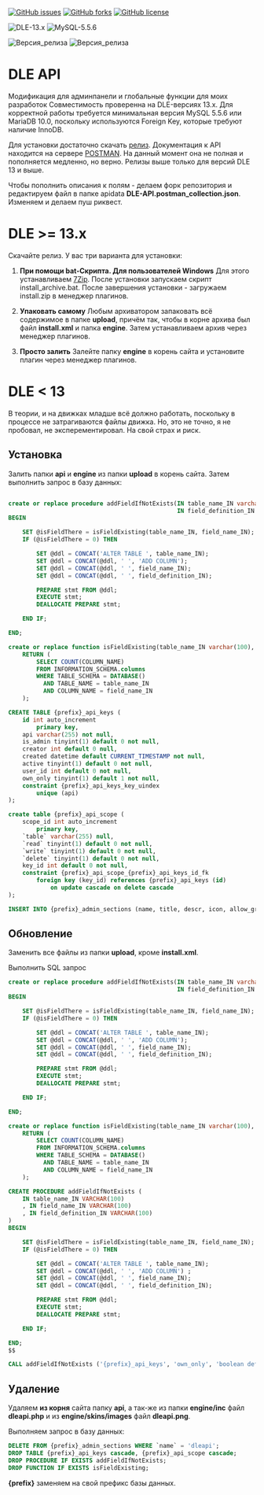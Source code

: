 [![GitHub issues](https://img.shields.io/github/issues/Gokujo/dle_api.svg?style=flat-square)](https://github.com/Gokujo/dle_api/issues)
[![GitHub forks](https://img.shields.io/github/forks/Gokujo/dle_api.svg?style=flat-square)](https://github.com/Gokujo/dle_api/network)
[![GitHub license](https://img.shields.io/github/license/Gokujo/dle_api.svg?style=flat-square)](https://github.com/Gokujo/dle_api/blob/master/LICENSE)

![DLE-13.x](https://img.shields.io/badge/DLE-13.x-green.svg?style=flat-square)
![MySQL-5.5.6](https://img.shields.io/badge/MySQL-5.5.6-red.svg?style=flat-square)

![Версия_релиза](https://img.shields.io/github/manifest-json/v/Gokujo/dle_api?filename=manifest.json&style=flat-square)
![Версия_релиза](https://img.shields.io/badge/Version-BETA-orange.svg?style=flat-square)

# DLE API
Модификация для админпанели и глобальные функции для моих разработок
Совместимость проверенна на DLE-версиях 13.х. Для корректной работы требуется минимальная версия MySQL 5.5.6 или MariaDB 10.0, поскольку используются Foreign Key, которые требуют наличие InnoDB.

Для установки достаточно скачать [релиз](https://github.com/Gokujo/dle_api/releases/latest).
Документация к API находится на сервере [POSTMAN](https://documenter.getpostman.com/view/7856564/SW7T9BsW). На данный момент она не полная и пополняется медленно, но верно.
Релизы выше только для версий DLE 13 и выше.

Чтобы пополнить описания к полям - делаем форк репозитория и редактируем файл в папке apidata **DLE-API.postman_collection.json**. Изменяем и делаем пуш риквест.


# DLE >= 13.x
Скачайте релиз. У вас три варианта для установки:
1. **При помощи bat-Скрипта. Для пользователей Windows**
Для этого устанавливаем [7Zip](https://www.7-zip.org/download.html).
После установки запускаем скрипт install_archive.bat.
После завершения установки - загружаем install.zip в менеджер плагинов.

1. **Упаковать самому**
Любым архиватором запаковать всё содержимое в папке **upload**, причём так, чтобы в корне архива был файл **install.xml** и папка **engine**.
Затем устанавливаем архив через менеджер плагинов.

1. **Просто залить**
Залейте папку **engine** в корень сайта и установите плагин через менеджер плагинов.



# DLE < 13
В теории, и на движках младше всё должно работать, поскольку в процессе не затрагиваются файлы движка. Но, это не точно, я не пробовал, не эксперементировал. На свой страх и риск.

## Установка
Залить папки **api** и **engine** из папки **upload** в корень сайта. Затем выполнить запрос в базу данных:

```SQL

create or replace procedure addFieldIfNotExists(IN table_name_IN varchar(100), IN field_name_IN varchar(100),
                                                IN field_definition_IN varchar(100))
BEGIN

    SET @isFieldThere = isFieldExisting(table_name_IN, field_name_IN);
    IF (@isFieldThere = 0) THEN

        SET @ddl = CONCAT('ALTER TABLE ', table_name_IN);
        SET @ddl = CONCAT(@ddl, ' ', 'ADD COLUMN');
        SET @ddl = CONCAT(@ddl, ' ', field_name_IN);
        SET @ddl = CONCAT(@ddl, ' ', field_definition_IN);

        PREPARE stmt FROM @ddl;
        EXECUTE stmt;
        DEALLOCATE PREPARE stmt;

    END IF;

END;

create or replace function isFieldExisting(table_name_IN varchar(100), field_name_IN varchar(100)) returns int
    RETURN (
        SELECT COUNT(COLUMN_NAME)
        FROM INFORMATION_SCHEMA.columns
        WHERE TABLE_SCHEMA = DATABASE()
          AND TABLE_NAME = table_name_IN
          AND COLUMN_NAME = field_name_IN
    );

CREATE TABLE {prefix}_api_keys (
	id int auto_increment
		primary key,
	api varchar(255) not null,
	is_admin tinyint(1) default 0 not null,
	creator int default 0 null,
	created datetime default CURRENT_TIMESTAMP not null,
	active tinyint(1) default 0 not null,
	user_id int default 0 not null,
  	own_only tinyint(1) default 1 not null,
	constraint {prefix}_api_keys_key_uindex
		unique (api)
);

create table {prefix}_api_scope (
	scope_id int auto_increment
		primary key,
	`table` varchar(255) null,
	`read` tinyint(1) default 0 not null,
	`write` tinyint(1) default 0 not null,
	`delete` tinyint(1) default 0 not null,
	key_id int default 0 not null,
	constraint {prefix}_api_scope_{prefix}_api_keys_id_fk
		foreign key (key_id) references {prefix}_api_keys (id)
			on update cascade on delete cascade
);

INSERT INTO {prefix}_admin_sections (name, title, descr, icon, allow_groups) VALUES ('dleapi', 'DLE-API', 'Неофициальное API для DLE. Раздел по созданию и управлению над ключами доступа к API.', '/engine/skins/images/icons/dleapi.png', 1);
```

## Обновление
Заменить все файлы из папки **upload**, кроме **install.xml**.

Выполнить SQL запрос

```SQL
create or replace procedure addFieldIfNotExists(IN table_name_IN varchar(100), IN field_name_IN varchar(100),
                                                IN field_definition_IN varchar(100))
BEGIN

    SET @isFieldThere = isFieldExisting(table_name_IN, field_name_IN);
    IF (@isFieldThere = 0) THEN

        SET @ddl = CONCAT('ALTER TABLE ', table_name_IN);
        SET @ddl = CONCAT(@ddl, ' ', 'ADD COLUMN');
        SET @ddl = CONCAT(@ddl, ' ', field_name_IN);
        SET @ddl = CONCAT(@ddl, ' ', field_definition_IN);

        PREPARE stmt FROM @ddl;
        EXECUTE stmt;
        DEALLOCATE PREPARE stmt;

    END IF;

END;

create or replace function isFieldExisting(table_name_IN varchar(100), field_name_IN varchar(100)) returns int
    RETURN (
        SELECT COUNT(COLUMN_NAME)
        FROM INFORMATION_SCHEMA.columns
        WHERE TABLE_SCHEMA = DATABASE()
          AND TABLE_NAME = table_name_IN
          AND COLUMN_NAME = field_name_IN
    );

CREATE PROCEDURE addFieldIfNotExists (
    IN table_name_IN VARCHAR(100)
    , IN field_name_IN VARCHAR(100)
    , IN field_definition_IN VARCHAR(100)
)
BEGIN

    SET @isFieldThere = isFieldExisting(table_name_IN, field_name_IN);
    IF (@isFieldThere = 0) THEN

        SET @ddl = CONCAT('ALTER TABLE ', table_name_IN);
        SET @ddl = CONCAT(@ddl, ' ', 'ADD COLUMN') ;
        SET @ddl = CONCAT(@ddl, ' ', field_name_IN);
        SET @ddl = CONCAT(@ddl, ' ', field_definition_IN);

        PREPARE stmt FROM @ddl;
        EXECUTE stmt;
        DEALLOCATE PREPARE stmt;

    END IF;

END;
$$

CALL addFieldIfNotExists ('{prefix}_api_keys', 'own_only', 'boolean default false not null');
```

## Удаление
Удаляем **из корня** сайта папку **api**, a так-же из папки **engine/inc** файл **dleapi.php** и из **engine/skins/images** файл **dleapi.png**.

Выполняем запрос в базу данных:


```SQL
DELETE FROM {prefix}_admin_sections WHERE `name` = 'dleapi';
DROP TABLE {prefix}_api_keys cascade, {prefix}_api_scope cascade;
DROP PROCEDURE IF EXISTS addFieldIfNotExists;
DROP FUNCTION IF EXISTS isFieldExisting;
```

**{prefix}** заменяем на свой префикс базы данных.

